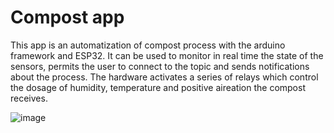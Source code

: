 # Compost app

This app is an automatization of compost process with the arduino framework and ESP32. It can be used to monitor in real time the state of the sensors, permits the user to connect to the topic and sends notifications about the process. The hardware activates a series of relays which control the dosage of humidity, temperature and positive aireation the compost receives.

![image](https://user-images.githubusercontent.com/91134535/203549924-5bdeb0fb-2d24-4dcc-a2df-b85dae495d36.png)

